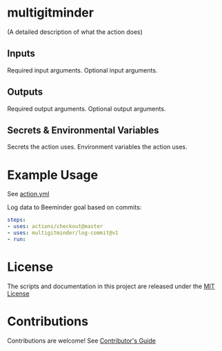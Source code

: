 # multigitminder

(A detailed description of what the action does)


## Inputs
Required input arguments.
Optional input arguments.

## Outputs
Required output arguments.
Optional output arguments.

## Secrets & Environmental Variables
Secrets the action uses.
Environment variables the action uses.

# Example Usage

See [action.yml](action.yml)

Log data to Beeminder goal based on commits:
```yaml
steps:
- uses: actions/checkout@master
- uses: multigitminder/log-commit@v1
- run: 
```

# License

The scripts and documentation in this project are released under the [MIT License](LICENSE)

# Contributions

Contributions are welcome! See [Contributor's Guide](docs/contributors.md)